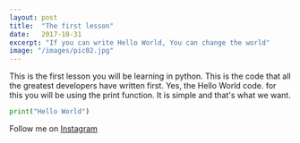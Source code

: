 ```yaml
---
layout: post
title:  "The first lesson"
date:   2017-10-31
excerpt: "If you can write Hello World, You can change the world"
image: "/images/pic02.jpg"
---
```

This is the first lesson you will be learning in python. This is the code that all the greatest developers have written first. Yes, the Hello World code. for this you will be using the print function. It is simple and that's what we want.
```python
print("Hello World")
```
Follow me on <a href="https://instagram.com/vinayakdknight" target="_blank"> Instagram </a>

